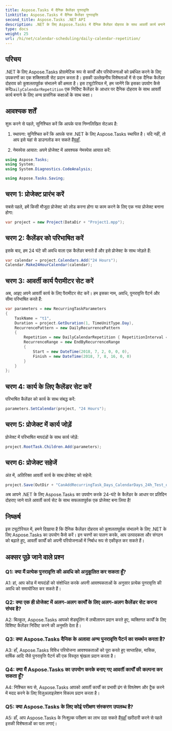 ```yaml
---
title: Aspose.Tasks में दैनिक कैलेंडर पुनरावृत्ति
linktitle: Aspose.Tasks में दैनिक कैलेंडर पुनरावृत्ति
second_title: Aspose.Tasks .NET API
description: .NET के लिए Aspose.Tasks में दैनिक कैलेंडर दोहराव के साथ आवर्ती कार्य बनाने का तरीका जानें। परियोजना प्रबंधन दक्षता को सहजता से बढ़ाएं।
type: docs
weight: 25
url: /hi/net/calendar-scheduling/daily-calendar-repetition/
---
```

## परिचय

 .NET के लिए Aspose.Tasks प्रोग्रामेटिक रूप से कार्यों और परियोजनाओं को प्रबंधित करने के लिए उपकरणों का एक शक्तिशाली सेट प्रदान करता है। इसकी उल्लेखनीय विशेषताओं में से एक दैनिक कैलेंडर दोहराव को कुशलतापूर्वक संभालने की क्षमता है। इस ट्यूटोरियल में, हम जानेंगे कि इसका उपयोग कैसे करें`DailyCalendarRepetition` एक निर्दिष्ट कैलेंडर के आधार पर दैनिक दोहराव के साथ आवर्ती कार्य बनाने के लिए अन्य प्रासंगिक कक्षाओं के साथ कक्षा।

## आवश्यक शर्तें

शुरू करने से पहले, सुनिश्चित करें कि आपके पास निम्नलिखित सेटअप है:

1.  स्थापना: सुनिश्चित करें कि आपके पास .NET के लिए Aspose.Tasks स्थापित है। यदि नहीं, तो आप इसे यहां से डाउनलोड कर सकते हैं[यहाँ](https://releases.aspose.com/tasks/net/).

2. नेमस्पेस आयात: अपने प्रोजेक्ट में आवश्यक नेमस्पेस आयात करें:

```csharp
using Aspose.Tasks;
using System;
using System.Diagnostics.CodeAnalysis;

using Aspose.Tasks.Saving;

```

## चरण 1: प्रोजेक्ट प्रारंभ करें

सबसे पहले, हमें किसी मौजूदा प्रोजेक्ट को लोड करना होगा या काम करने के लिए एक नया प्रोजेक्ट बनाना होगा:

```csharp
var project = new Project(DataDir + "Project1.mpp");
```

## चरण 2: कैलेंडर को परिभाषित करें

इसके बाद, हम 24 घंटे की अवधि वाला एक कैलेंडर बनाते हैं और इसे प्रोजेक्ट के साथ जोड़ते हैं:

```csharp
var calendar = project.Calendars.Add("24 Hours");
Calendar.Make24HourCalendar(calendar);
```

## चरण 3: आवर्ती कार्य पैरामीटर सेट करें

अब, आइए अपने आवर्ती कार्य के लिए पैरामीटर सेट करें। हम इसका नाम, अवधि, पुनरावृत्ति पैटर्न और सीमा परिभाषित करते हैं:

```csharp
var parameters = new RecurringTaskParameters
{
    TaskName = "t1",
    Duration = project.GetDuration(1, TimeUnitType.Day),
    RecurrencePattern = new DailyRecurrencePattern
    {
        Repetition = new DailyCalendarRepetition { RepetitionInterval = 1 },
        RecurrenceRange = new EndByRecurrenceRange
        {
            Start = new DateTime(2018, 7, 2, 0, 0, 0),
            Finish = new DateTime(2018, 7, 8, 16, 0, 0)
        }
    }
};
```

## चरण 4: कार्य के लिए कैलेंडर सेट करें

परिभाषित कैलेंडर को कार्य के साथ संबद्ध करें:

```csharp
parameters.SetCalendar(project, "24 Hours");
```

## चरण 5: प्रोजेक्ट में कार्य जोड़ें

प्रोजेक्ट में परिभाषित मापदंडों के साथ कार्य जोड़ें:

```csharp
project.RootTask.Children.Add(parameters);
```

## चरण 6: प्रोजेक्ट सहेजें

अंत में, अतिरिक्त आवर्ती कार्य के साथ प्रोजेक्ट को सहेजें:

```csharp
project.Save(OutDir + "CanAddRecurringTask_Days_CalendarDays_24h_Test_out.mpp", SaveFileFormat.Mpp);
```

अब आपने .NET के लिए Aspose.Tasks का उपयोग करके 24-घंटे के कैलेंडर के आधार पर प्रतिदिन दोहराए जाने वाले आवर्ती कार्य सेट के साथ सफलतापूर्वक एक प्रोजेक्ट बना लिया है!

## निष्कर्ष

इस ट्यूटोरियल में, हमने दिखाया है कि दैनिक कैलेंडर दोहराव को कुशलतापूर्वक संभालने के लिए .NET के लिए Aspose.Tasks का उपयोग कैसे करें। इन चरणों का पालन करके, आप उत्पादकता और संगठन को बढ़ाते हुए, आवर्ती कार्यों को अपनी परियोजनाओं में निर्बाध रूप से एकीकृत कर सकते हैं।

## अक्सर पूछे जाने वाले प्रश्न

### Q1: क्या मैं प्रत्येक पुनरावृत्ति की अवधि को अनुकूलित कर सकता हूँ?

A1: हां, आप कोड में मापदंडों को संशोधित करके अपनी आवश्यकताओं के अनुसार प्रत्येक पुनरावृत्ति की अवधि को समायोजित कर सकते हैं।

### Q2: क्या एक ही प्रोजेक्ट में अलग-अलग कार्यों के लिए अलग-अलग कैलेंडर सेट करना संभव है?

A2: बिल्कुल, Aspose.Tasks आपको शेड्यूलिंग में लचीलापन प्रदान करते हुए, व्यक्तिगत कार्यों के लिए विशिष्ट कैलेंडर निर्दिष्ट करने की अनुमति देता है।

### Q3: क्या Aspose.Tasks दैनिक के अलावा अन्य पुनरावृत्ति पैटर्न का समर्थन करता है?

A3: हाँ, Aspose.Tasks विविध परियोजना आवश्यकताओं को पूरा करते हुए साप्ताहिक, मासिक, वार्षिक आदि जैसे पुनरावृत्ति पैटर्न की एक विस्तृत श्रृंखला प्रदान करता है।

### Q4: क्या मैं Aspose.Tasks का उपयोग करके बनाए गए आवर्ती कार्यों की कल्पना कर सकता हूँ?

A4: निश्चित रूप से, Aspose.Tasks आपको आवर्ती कार्यों का प्रभावी ढंग से विश्लेषण और ट्रैक करने में मदद करने के लिए विज़ुअलाइज़ेशन विकल्प प्रदान करता है।

### Q5: क्या Aspose.Tasks के लिए कोई परीक्षण संस्करण उपलब्ध है?

 A5: हाँ, आप Aspose.Tasks के निःशुल्क परीक्षण का लाभ उठा सकते हैं[यहाँ](https://releases.aspose.com/) खरीदारी करने से पहले इसकी विशेषताओं का पता लगाएं।
